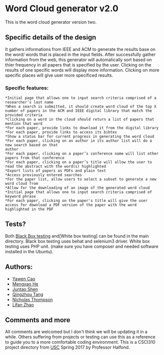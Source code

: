 # Word Cloud generator v2.0

This is the word cloud generator version two.

## Specific details of the design

It gathers informations from IEEE and ACM to generate the results base on the word/ words
that is placed in the input fields. After successfully gather information from the web, this generator will automatically sort based on thier frequency in all papers that is specified by the user. Clicking on the results of one specific words will display more information. Clicking on more specific places will give user more specificed results.


### Specific features:

```
*Initial page that allows one to input search criteria comprised of a researcher’s last name
*When a search is submitted, it should create word cloud of the top X number of papers in the ACM and IEEE digital library that match the provided criteria
*Clicking on a word in the cloud should return a list of papers that mention that word
*For each paper, provide links to download it from the digital library
*For each paper, provide links to access its bibtex
*Show a status bar for current progress in generating the word cloud
*For each paper, clicking on an author in its author list will do a new search based on that
author
*For each paper, clicking on a paper’s conference name will list other papers from that conference
*For each paper, clicking on a paper’s title will allow the user to read the abstract with the word(s) highlighted
*Export lists of papers as PDFs and plain text
*Access previously entered searches
*For the paper list, allow users to select a subset to generate a new word cloud from
*Allow for the downloading of an image of the generated word cloud
*Initial page that allows one to input search criteria comprised of keyword phrase
*For each paper, clicking on the paper's title will give the user access for download a PDF version of the paper with the word highlighted in the PDF
```

## Tests?

Both [Black Box testing](https://github.com/juntaosh/csci310_Spring_P2/tree/master/Testing) and[White box testing] can be found in the main directory. Black box testing uses behat and selenium3 driver. White box testing uses PHP unit. (make sure you have composer and needed software installed in the Ubuntu).

## Authors:
* [Yawen Cao](https://github.com/yawencao)
* [Mengyao He](https://github.com/mengyaoh)
* [Juntao Shen](https://github.com/juntaosh)
* [Qingzhou Tang](https://github.com/qingzhot)
* [Nicholas Thompson](https://github.com/Nmthomps)
* [Lifan Zhao](https://github.com/humberthumbert)

## Comments and more
All comments are welcomed but I don't think we will be updating it in a while. Others suffering from projects or testing can use this as a reference to guide you to a more comfortable coding environment. This is a CSCI310 project directory from [USC](http://www.usc.edu) Spring 2017 by Professor Halfond.
